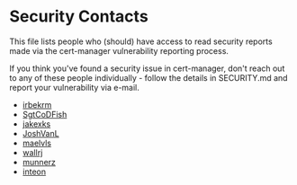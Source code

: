 # Security Contacts

This file lists people who (should) have access to read security reports
made via the cert-manager vulnerability reporting process.

If you think you've found a security issue in cert-manager, don't reach
out to any of these people individually - follow the details in
SECURITY.md and report your vulnerability via e-mail.

- [irbekrm](https://github.com/irbekrm)
- [SgtCoDFish](https://github.com/SgtCoDFish)
- [jakexks](https://github.com/jakexks)
- [JoshVanL](https://github.com/JoshVanL)
- [maelvls](https://github.com/maelvls)
- [wallrj](https://github.com/wallrj)
- [munnerz](https://github.com/munnerz)
- [inteon](https://github.com/inteon)
